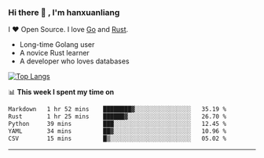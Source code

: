 ### Hi there 👋 , I'm hanxuanliang

<!--
**hanxuanliang/hanxuanliang** is a ✨ _special_ ✨ repository because its `README.md` (this file) appears on your GitHub profile.

Here are some ideas to get you started:

- 🔭 I’m currently working on ...
- 🌱 I’m currently learning ...
- 👯 I’m looking to collaborate on ...
- 🤔 I’m looking for help with ...
- 💬 Ask me about ...
- 📫 How to reach me: ...
- 😄 Pronouns: ...
- ⚡ Fun fact: ...
-->
I ❤ Open Source. I love [Go](https://golang.org) and [Rust](https://www.rust-lang.org/zh-CN/).

* Long-time Golang user
* A novice Rust learner
* A developer who loves databases

[![Top Langs](https://github-readme-stats.vercel.app/api?username=hanxuanliang&show_icons=true&count_private=true&line_height=40)](https://github.com/anuraghazra/github-readme-stats)

📊 **This week I spent my time on**
<!--START_SECTION:waka-->

```txt
Markdown   1 hr 52 mins    ████████▓░░░░░░░░░░░░░░░░   35.19 %
Rust       1 hr 25 mins    ██████▓░░░░░░░░░░░░░░░░░░   26.70 %
Python     39 mins         ███░░░░░░░░░░░░░░░░░░░░░░   12.45 %
YAML       34 mins         ██▓░░░░░░░░░░░░░░░░░░░░░░   10.96 %
CSV        15 mins         █▒░░░░░░░░░░░░░░░░░░░░░░░   05.02 %
```

<!--END_SECTION:waka-->

***
